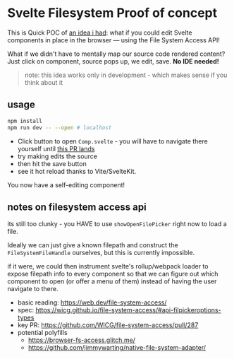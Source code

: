 # Svelte Filesystem Proof of concept

This is Quick POC of [an idea i had](https://twitter.com/swyx/status/1396005314227539968): what if you could edit Svelte components in place in the browser — using the File System Access API!

What if we didn't have to mentally map our source code rendered content? Just click on component, source pops up, we edit, save. **No IDE needed!**

> note: this idea works only in development - which makes sense if you think about it

## usage

```bash
npm install
npm run dev -- --open # localhost 
```

- Click button to open `Comp.svelte` - you will have to navigate there yourself until [this PR lands](https://github.com/WICG/file-system-access/pull/287)
- try making edits the source
- then hit the save button
- see it hot reload thanks to Vite/SvelteKit. 

You now have a self-editing component!

## notes on filesystem access api

its still too clunky - you HAVE to use `showOpenFilePicker` right now to load a file. 

Ideally we can just give a known filepath and construct the `FileSystemFileHandle` ourselves, but this is currently impossible. 

if it were, we could then instrument svelte's rollup/webpack loader to expose filepath info to every component so that we can figure out which component to open (or offer a menu of them) instead of having the user navigate to there.

- basic reading: https://web.dev/file-system-access/
- spec: https://wicg.github.io/file-system-access/#api-filpickeroptions-types
- key PR: https://github.com/WICG/file-system-access/pull/287
- potential polyfills
    - https://browser-fs-access.glitch.me/
    - https://github.com/jimmywarting/native-file-system-adapter/